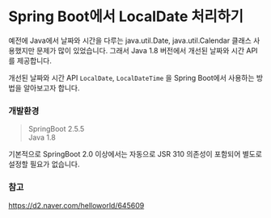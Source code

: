 # Spring Boot에서 LocalDate 처리하기

예전에 Java에서 날짜와 시간을 다루는 java.util.Date, java.util.Calendar 클래스 사용했지만
문제가 많이 있었습니다. 그래서 Java 1.8 버전에서 개선된 날짜와 시간 API를 제공합니다.

개선된 날짜와 시간 API `LocalDate`, `LocalDateTime` 을 Spring Boot에서 사용하는 방법을 알아보고자 합니다.

### 개발환경
> SpringBoot 2.5.5  
> Java 1.8


기본적으로 SpringBoot 2.0 이상에서는 자동으로 JSR 310 의존성이 포함되어 별도로 설정할 필요가 없습니다.



### 참고

https://d2.naver.com/helloworld/645609
